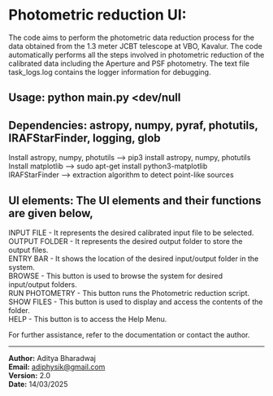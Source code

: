 # Photometric reduction UI:

The code aims to perform the photometric data reduction process for the data obtained from the 1.3 meter JCBT telescope at VBO, Kavalur.
The code automatically performs all the steps involved in photometric reduction of the calibrated data including the Aperture and PSF photometry.
The text file task_logs.log contains the logger information for debugging.

## Usage: python main.py <dev/null

## Dependencies: astropy, numpy, pyraf, photutils, IRAFStarFinder, logging, glob  
Install astropy, numpy, photutils --> pip3 install astropy, numpy, photutils  
Install matplotlib --> sudo apt-get install python3-matplotlib  
IRAFStarFinder --> extraction algorithm to detect point-like sources  

## UI elements: The UI elements and their functions are given below,

INPUT FILE - It represents the desired calibrated input file to be selected.  
OUTPUT FOLDER - It represents the desired output folder to store the output files.  
ENTRY BAR - It shows the location of the desired input/output folder in the system.  
BROWSE - This button is used to browse the system for desired input/output folders.  
RUN PHOTOMETRY - This button runs the Photometric reduction script.  
SHOW FILES - This button is used to display and access the contents of the folder.  
HELP - This button is to access the Help Menu.  

For further assistance, refer to the documentation or contact the author.

---
**Author:** Aditya Bharadwaj  
**Email:** adiphysik@gmail.com  
**Version:** 2.0  
**Date:** 14/03/2025 

